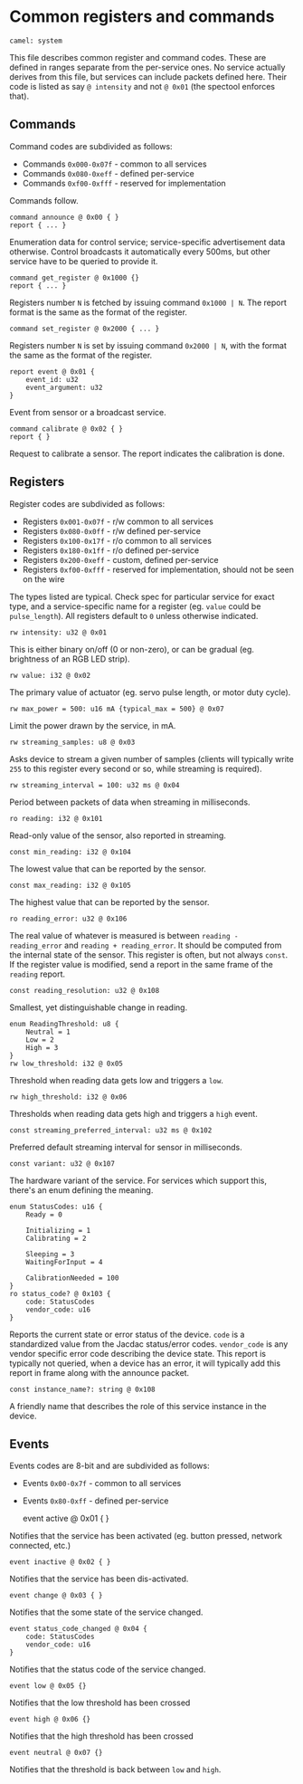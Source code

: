 # Common registers and commands

    camel: system

This file describes common register and command codes.
These are defined in ranges separate from the per-service ones.
No service actually derives from this file, but services can include packets
defined here.
Their code is listed as say `@ intensity` and not `@ 0x01` (the spectool enforces that).

## Commands

Command codes are subdivided as follows:
* Commands `0x000-0x07f` - common to all services
* Commands `0x080-0xeff` - defined per-service
* Commands `0xf00-0xfff` - reserved for implementation

Commands follow.

    command announce @ 0x00 { }
    report { ... }

Enumeration data for control service; service-specific advertisement data otherwise.
Control broadcasts it automatically every 500ms, but other service have to be queried to provide it.

    command get_register @ 0x1000 {}
    report { ... }

Registers number `N` is fetched by issuing command `0x1000 | N`.
The report format is the same as the format of the register.

    command set_register @ 0x2000 { ... }

Registers number `N` is set by issuing command `0x2000 | N`, with the format
the same as the format of the register.

    report event @ 0x01 {
        event_id: u32
        event_argument: u32
    }

Event from sensor or a broadcast service. 

    command calibrate @ 0x02 { }
    report { }

Request to calibrate a sensor. The report indicates the calibration is done.

## Registers

Register codes are subdivided as follows:
* Registers `0x001-0x07f` - r/w common to all services
* Registers `0x080-0x0ff` - r/w defined per-service
* Registers `0x100-0x17f` - r/o common to all services
* Registers `0x180-0x1ff` - r/o defined per-service
* Registers `0x200-0xeff` - custom, defined per-service
* Registers `0xf00-0xfff` - reserved for implementation, should not be seen on the wire

The types listed are typical. Check spec for particular service for exact type,
and a service-specific name for a register (eg. `value` could be `pulse_length`).
All registers default to `0` unless otherwise indicated.

    rw intensity: u32 @ 0x01

This is either binary on/off (0 or non-zero), or can be gradual (eg. brightness of an RGB LED strip).

    rw value: i32 @ 0x02

The primary value of actuator (eg. servo pulse length, or motor duty cycle).

    rw max_power = 500: u16 mA {typical_max = 500} @ 0x07

Limit the power drawn by the service, in mA.

    rw streaming_samples: u8 @ 0x03

Asks device to stream a given number of samples
(clients will typically write `255` to this register every second or so, while streaming is required).

    rw streaming_interval = 100: u32 ms @ 0x04

Period between packets of data when streaming in milliseconds.

    ro reading: i32 @ 0x101

Read-only value of the sensor, also reported in streaming.

    const min_reading: i32 @ 0x104

The lowest value that can be reported by the sensor.

    const max_reading: i32 @ 0x105

The highest value that can be reported by the sensor.

    ro reading_error: u32 @ 0x106

The real value of whatever is measured is between `reading - reading_error` and `reading + reading_error`. It should be computed from the internal state of the sensor. This register is often, but not always `const`. If the register value is modified,
send a report in the same frame of the ``reading`` report.

    const reading_resolution: u32 @ 0x108

Smallest, yet distinguishable change in reading.

    enum ReadingThreshold: u8 {
        Neutral = 1
        Low = 2
        High = 3
    }
    rw low_threshold: i32 @ 0x05

Threshold when reading data gets low and triggers a ``low``.

    rw high_threshold: i32 @ 0x06

Thresholds when reading data gets high and triggers a ``high`` event.

    const streaming_preferred_interval: u32 ms @ 0x102

Preferred default streaming interval for sensor in milliseconds.

    const variant: u32 @ 0x107

The hardware variant of the service.
For services which support this, there's an enum defining the meaning.

    enum StatusCodes: u16 {
        Ready = 0

        Initializing = 1
        Calibrating = 2

        Sleeping = 3
        WaitingForInput = 4

        CalibrationNeeded = 100
    }
    ro status_code? @ 0x103 {
        code: StatusCodes
        vendor_code: u16
    }

Reports the current state or error status of the device. ``code`` is a standardized value from 
the Jacdac status/error codes. ``vendor_code`` is any vendor specific error code describing the device
state. This report is typically not queried, when a device has an error, it will typically
add this report in frame along with the announce packet.

    const instance_name?: string @ 0x108

A friendly name that describes the role of this service instance in the device.

## Events

Events codes are 8-bit and are subdivided as follows:
* Events `0x00-0x7f` - common to all services
* Events `0x80-0xff` - defined per-service

    event active @ 0x01 { }

Notifies that the service has been activated (eg. button pressed, network connected, etc.)

    event inactive @ 0x02 { }

Notifies that the service has been dis-activated.

    event change @ 0x03 { }

Notifies that the some state of the service changed.

    event status_code_changed @ 0x04 {
        code: StatusCodes
        vendor_code: u16
    }

Notifies that the status code of the service changed.

    event low @ 0x05 {}

Notifies that the low threshold has been crossed

    event high @ 0x06 {}

Notifies that the high threshold has been crossed

    event neutral @ 0x07 {}

Notifies that the threshold is back between ``low`` and ``high``.
